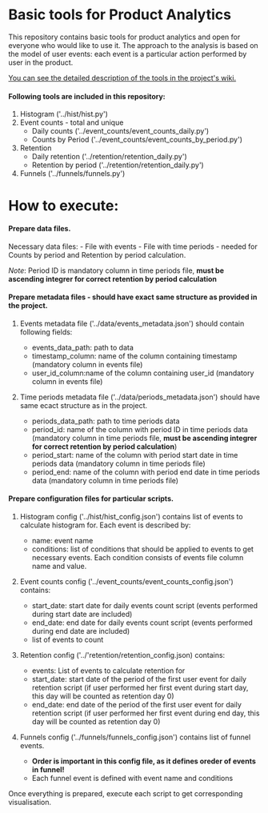 # Basic tools for Product Analytics 

This repository contains basic tools for product analytics and open for everyone who would like to use it.
The approach to the analysis is based on the model of user events: each event is a particular action performed by user in the product.

[You can see the detailed description of the tools in the project's wiki.](https://github.com/bibamur/product-analytics-suite/wiki) 

#### Following tools are included in this repository:
1. Histogram ('../hist/hist.py')
2. Event counts - total and unique 
    - Daily counts ('../event_counts/event_counts_daily.py')
    - Counts by Period ('../event_counts/event_counts_by_period.py')
3. Retention 
    - Daily retention ('../retention/retention_daily.py')
    - Retention by period ('../retention/retention_daily.py')
4. Funnels ('../funnels/funnels.py')


# How to execute:

#### Prepare data files.
Necessary data files:
    - File with events
    - File with time periods - needed for Counts by period and Retention by period calculation.  

*Note*: Period ID is mandatory column in time periods file, **must be ascending integrer for correct retention by period calculation**

#### Prepare metadata files - should have exact same structure as provided in the project.


1. Events metadata file ('../data/events_metadata.json') should contain following fields:
    - events_data_path: path to data
    - timestamp_column: name of the column containing timestamp (mandatory column in events file)
    - user_id_column:name of the column containing user_id  (mandatory column in events file)


2. Time periods metadata file ('../data/periods_metadata.json') should have same ecact structure as in the project.
    - periods_data_path: path to time periods data
    - period_id: name of the column with period ID in time periods data (mandatory column in time periods file, **must be ascending integrer for correct retention by period calculation**)
    - period_start: name of the column with period start date in time periods data (mandatory column in time periods file)
    - period_end: name of the column with period end date in time periods data (mandatory column in time periods file)


#### Prepare configuration files for particular scripts.


1. Histogram config ('../hist/hist_config.json') contains list of events to calculate histogram for. Each event is described by:
    - name: event name
    - conditions: list of conditions that should be applied to events to get necessary events. Each condition consists of events file column name and value.

2. Event counts config ('../event_counts/event_counts_config.json') contains:
    - start_date: start date for daily events count script (events performed during start date are included)
    - end_date: end date for daily events count script (events performed during end date are included)
    - list of events to count

3. Retention config ('../'retention/retention_config.json) contains:
    - events: List of events to calculate retention for
    - start_date: start date of the period of the first user event for daily retention script (if user performed her first event during start day, this day will be counted as retention day 0)
    - end_date: end date of the period of the first user event  for daily retention script (if user performed her first event during end day, this day will be counted as retention day 0)

4. Funnels config ('../funnels/funnels_config.json') contains list of funnel events. 
    - **Order is important in this config file, as it defines oreder of events in funnel!**
    - Each funnel event is defined with event name and conditions


Once everything is prepared, execute each script to get corresponding visualisation.
